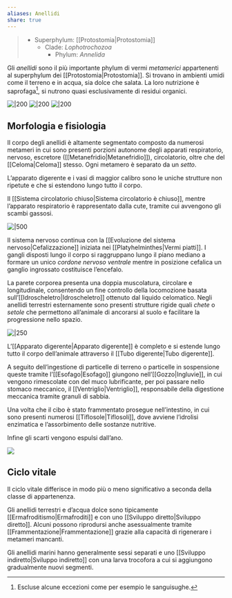 ```yaml
---
aliases: Anellidi
share: true
---
```

> - Superphylum: [[Protostomia|Protostomia]]
> 	- Clade: *Lophotrochozoa*
> 		- Phylum: *Annelida*

Gli *anellidi* sono il più importante phylum di vermi *metamerici* appartenenti al superphylum dei [[Protostomia|Protostomia]].
Si trovano in ambienti umidi come il terreno e in acqua, sia dolce che salata. La loro nutrizione è saprofaga[^1], si nutrono quasi esclusivamente di residui organici.

[^1]: Escluse alcune eccezioni come per esempio le sanguisughe.

![|200](d2cf965a31b8dc66631163c4d64bf836_MD5%201.jpg) ![|200](fb8138bfd976cb19fd628949dc9eba34_MD5%201.jpg) ![|200](c8982a8be7b5e0e93920888d80692ed2_MD5%201.png)

## Morfologia e fisiologia
Il corpo degli anellidi è altamente segmentato composto da numerosi metameri in cui sono presenti porzioni autonome degli apparati respiratorio, nervoso, escretore ([[Metanefridio|Metanefridio]]), circolatorio, oltre che del [[Celoma|Celoma]] stesso.
Ogni metamero è separato da un *setto*.

L’apparato digerente e i vasi di maggior calibro sono le uniche strutture non ripetute e che si estendono lungo tutto il corpo.

Il [[Sistema circolatorio chiuso|Sistema circolatorio è chiuso]], mentre l’apparato respiratorio è rappresentato dalla cute, tramite cui avvengono gli scambi gassosi.

![|500](dcf73406c05f3103157c2d273589a2db_MD5%201.png)

Il sistema nervoso continua con la [[Evoluzione del sistema nervoso|Cefalizzazione]] iniziata nei [[Platyhelminthes|Vermi piatti]]. I gangli disposti lungo il corpo si raggruppano lungo il piano mediano a formare un unico *cordone nervoso ventrale* mentre in posizione cefalica un ganglio ingrossato costituisce l’encefalo.

La parete corporea presenta una doppia muscolatura, circolare e longitudinale, consentendo un fine controllo della locomozione basata sull’[[Idroscheletro|Idroscheletro]] ottenuto dal liquido celomatico.
Negli anellidi terrestri esternamente sono presenti strutture rigide quali *chete* o *setole* che permettono all’animale di ancorarsi al suolo e facilitare la progressione nello spazio.

![|250](444ac5ed3fe2a238a154cd459ea448b6_MD5%201.png)

L’[[Apparato digerente|Apparato digerente]] è completo e si estende lungo tutto il corpo dell’animale attraverso il [[Tubo digerente|Tubo digerente]].

A seguito dell’ingestione di particelle di terreno o particelle in sospensione queste tramite l’[[Esofago|Esofago]] giungono nell’[[Gozzo|Ingluvie]], in cui vengono rimescolate con del muco lubrificante, per poi passare nello stomaco meccanico, il [[Ventriglio|Ventriglio]], responsabile della digestione meccanica tramite granuli di sabbia.

Una volta che il cibo è stato frammentato prosegue nell’intestino, in cui sono presenti numerosi [[Tiflosole|Tiflosoli]], dove avviene l’idrolisi enzimatica e l’assorbimento delle sostanze nutritive.

Infine gli scarti vengono espulsi dall’ano.

![](0c24cbcd9791086725f969b1e8c01bb0_MD5%201.png)

## Ciclo vitale
Il ciclo vitale differisce in modo più o meno significativo a seconda della classe di appartenenza.

Gli anellidi terrestri e d’acqua dolce sono tipicamente [[Ermafroditismo|Ermafroditi]] e con uno [[Sviluppo diretto|Sviluppo diretto]]. Alcuni possono riprodursi anche asessualmente tramite [[Frammentazione|Frammentazione]] grazie alla capacità di rigenerare i metameri mancanti.

Gli anellidi marini hanno generalmente sessi separati e uno [[Sviluppo indiretto|Sviluppo indiretto]] con una larva trocofora a cui si aggiungono gradualmente nuovi segmenti.
